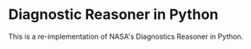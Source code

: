 # Diagnostic Reasoner in Python

This is a re-implementation of NASA's Diagnostics Reasoner in Python.